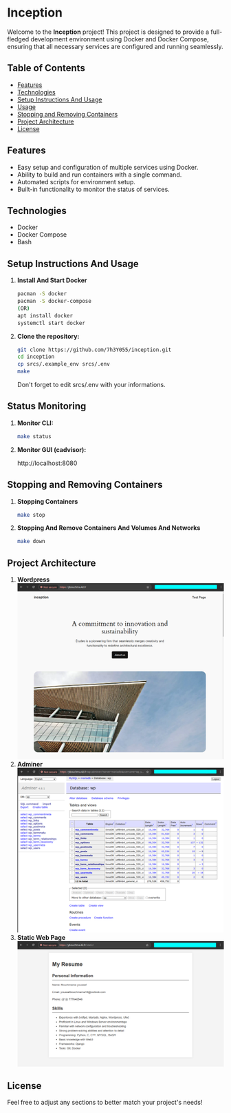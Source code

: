 # Inception

Welcome to the **Inception** project! This project is designed to provide a full-fledged development environment using Docker and Docker Compose, ensuring that all necessary services are configured and running seamlessly.

## Table of Contents

- [Features](#features)
- [Technologies](#technologies)
- [Setup Instructions And Usage](#setup-instructions-and-usage)
- [Usage](#usage)
- [Stopping and Removing Containers](#stopping-and-removing-containers)
- [Project Architecture](#project-architecture)
- [License](#license)

## Features

- Easy setup and configuration of multiple services using Docker.
- Ability to build and run containers with a single command.
- Automated scripts for environment setup.
- Built-in functionality to monitor the status of services.

## Technologies

- Docker
- Docker Compose
- Bash

## Setup Instructions And Usage

1. **Install And Start Docker**

   ```bash
   pacman -S docker
   pacman -S docker-compose
   (OR)
   apt install docker
   systemctl start docker
   ```

2. **Clone the repository:**

   ```bash
   git clone https://github.com/7h3Y055/inception.git
   cd inception
   cp srcs/.example_env srcs/.env
   make
   ```
   Don't forget to edit srcs/.env with your informations.

## Status Monitoring

1. **Monitor CLI:**

   ```bash
   make status
   ```

2. **Monitor GUI (cadvisor):**

   http://localhost:8080

## Stopping and Removing Containers

1. **Stopping Containers**

   ```bash
   make stop
   ```

2. **Stopping And Remove Containers And Volumes And Networks**

   ```bash
   make down
   ```

## Project Architecture

1. **Wordpress**
![Project Architecture](imgs/wordpress.png)
2. **Adminer**
![Project Architecture](imgs/Adminer.png)
3. **Static Web Page**
![Project Architecture](imgs/Static_Web_Page.png)


## License
   
   Feel free to adjust any sections to better match your project's needs!


